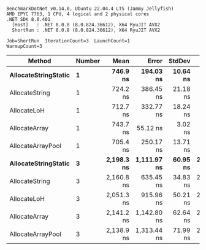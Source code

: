 ```

BenchmarkDotNet v0.14.0, Ubuntu 22.04.4 LTS (Jammy Jellyfish)
AMD EPYC 7763, 1 CPU, 4 logical and 2 physical cores
.NET SDK 8.0.401
  [Host]   : .NET 8.0.8 (8.0.824.36612), X64 RyuJIT AVX2
  ShortRun : .NET 8.0.8 (8.0.824.36612), X64 RyuJIT AVX2

Job=ShortRun  IterationCount=3  LaunchCount=1  
WarmupCount=3  

```
| Method               | Number | Mean       | Error       | StdDev   | Min        | Max        | Gen0   | Gen1   | Allocated |
|--------------------- |------- |-----------:|------------:|---------:|-----------:|-----------:|-------:|-------:|----------:|
| **AllocateStringStatic** | **1**      |   **746.9 ns** |   **194.03 ns** | **10.64 ns** |   **735.1 ns** |   **755.7 ns** | **0.0124** | **0.0114** |   **1.02 KB** |
| AllocateString       | 1      |   724.2 ns |   386.45 ns | 21.18 ns |   704.1 ns |   746.4 ns | 0.0124 | 0.0114 |   1.02 KB |
| AllocateLoH          | 1      |   712.7 ns |   332.77 ns | 18.24 ns |   699.6 ns |   733.5 ns | 0.0124 | 0.0114 |   1.02 KB |
| AllocateArray        | 1      |   743.7 ns |    55.12 ns |  3.02 ns |   741.5 ns |   747.1 ns | 0.0124 | 0.0114 |   1.02 KB |
| AllocateArrayPool    | 1      |   705.4 ns |   250.17 ns | 13.71 ns |   689.6 ns |   714.8 ns | 0.0124 | 0.0114 |   1.02 KB |
| **AllocateStringStatic** | **3**      | **2,198.3 ns** | **1,111.97 ns** | **60.95 ns** | **2,160.6 ns** | **2,268.7 ns** | **0.0343** | **0.0305** |   **3.07 KB** |
| AllocateString       | 3      | 2,160.8 ns |   635.45 ns | 34.83 ns | 2,133.0 ns | 2,199.9 ns | 0.0343 | 0.0305 |   3.07 KB |
| AllocateLoH          | 3      | 2,051.3 ns |   915.96 ns | 50.21 ns | 2,012.8 ns | 2,108.1 ns | 0.0343 | 0.0305 |   3.07 KB |
| AllocateArray        | 3      | 2,141.2 ns | 1,142.80 ns | 62.64 ns | 2,084.9 ns | 2,208.7 ns | 0.0343 | 0.0305 |   3.07 KB |
| AllocateArrayPool    | 3      | 2,138.9 ns | 1,313.44 ns | 71.99 ns | 2,055.9 ns | 2,185.1 ns | 0.0343 | 0.0305 |   3.07 KB |
